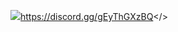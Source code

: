 ![](https://cdn.discordapp.com/attachments/1127744068693282877/1130739950548168704/MOTD-MORDHAU-2.png)<a id="Serveur discord Multi Gaming français - Rejoins nous !">https://discord.gg/gEyThGXzBQ</>

